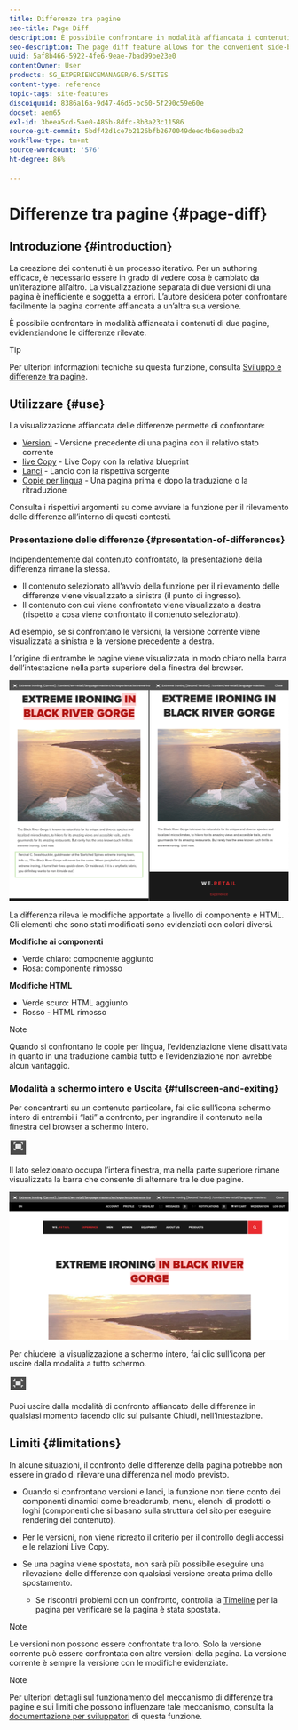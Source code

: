 ```yaml
---
title: Differenze tra pagine
seo-title: Page Diff
description: È possibile confrontare in modalità affiancata i contenuti di due pagine, evidenziandone le differenze rilevate.
seo-description: The page diff feature allows for the convenient side-by-side comparison of two pages with their differences highlighted.
uuid: 5af8b466-5922-4fe6-9eae-7bad99be23e0
contentOwner: User
products: SG_EXPERIENCEMANAGER/6.5/SITES
content-type: reference
topic-tags: site-features
discoiquuid: 8386a16a-9d47-46d5-bc60-5f290c59e60e
docset: aem65
exl-id: 3beea5cd-5ae0-485b-8dfc-8b3a23c11586
source-git-commit: 5bdf42d1ce7b2126bfb2670049deec4b6eaedba2
workflow-type: tm+mt
source-wordcount: '576'
ht-degree: 86%

---
```


# Differenze tra pagine {#page-diff}

## Introduzione {#introduction}

La creazione dei contenuti è un processo iterativo. Per un authoring efficace, è necessario essere in grado di vedere cosa è cambiato da un’iterazione all’altro. La visualizzazione separata di due versioni di una pagina è inefficiente e soggetta a errori. L’autore desidera poter confrontare facilmente la pagina corrente affiancata a un’altra sua versione.

È possibile confrontare in modalità affiancata i contenuti di due pagine, evidenziandone le differenze rilevate.

>[!TIP]
>
>Per ulteriori informazioni tecniche su questa funzione, consulta [Sviluppo e differenze tra pagine](/help/sites-developing/pagediff.md#operation-details).

## Utilizzare {#use}

La visualizzazione affiancata delle differenze permette di confrontare:

* [Versioni](/help/sites-authoring/working-with-page-versions.md#comparing-a-version-with-current-page) - Versione precedente di una pagina con il relativo stato corrente
* [live Copy](/help/sites-administering/msm-livecopy.md#comparing-a-live-copy-page-with-a-blueprint-page) - Live Copy con la relativa blueprint
* [Lanci](/help/sites-authoring/launches-editing.md#comparing-a-launch-page-to-its-source-page) - Lancio con la rispettiva sorgente
* [Copie per lingua](/help/sites-administering/tc-manage.md#comparing-language-copies) - Una pagina prima e dopo la traduzione o la ritraduzione

Consulta i rispettivi argomenti su come avviare la funzione per il rilevamento delle differenze all’interno di questi contesti.

### Presentazione delle differenze   {#presentation-of-differences}

Indipendentemente dal contenuto confrontato, la presentazione della differenza rimane la stessa.

* Il contenuto selezionato all’avvio della funzione per il rilevamento delle differenze viene visualizzato a sinistra (il punto di ingresso).
* Il contenuto con cui viene confrontato viene visualizzato a destra (rispetto a cosa viene confrontato il contenuto selezionato).

Ad esempio, se si confrontano le versioni, la versione corrente viene visualizzata a sinistra e la versione precedente a destra.

L’origine di entrambe le pagine viene visualizzata in modo chiaro nella barra dell’intestazione nella parte superiore della finestra del browser.

![Origine mostrata nell’intestazione](assets/chlimage_1-109.png)

La differenza rileva le modifiche apportate a livello di componente e HTML. Gli elementi che sono stati modificati sono evidenziati con colori diversi.

**Modifiche ai componenti**

* Verde chiaro: componente aggiunto
* Rosa: componente rimosso

**Modifiche HTML**

* Verde scuro: HTML aggiunto
* Rosso - HTML rimosso

>[!NOTE]
>
>Quando si confrontano le copie per lingua, l’evidenziazione viene disattivata in quanto in una traduzione cambia tutto e l’evidenziazione non avrebbe alcun vantaggio.

### Modalità a schermo intero e Uscita   {#fullscreen-and-exiting}

Per concentrarti su un contenuto particolare, fai clic sull’icona schermo intero di entrambi i “lati” a confronto, per ingrandire il contenuto nella finestra del browser a schermo intero.

![Icona modalità a tutto schermo](do-not-localize/chlimage_1-18.png)

Il lato selezionato occupa l’intera finestra, ma nella parte superiore rimane visualizzata la barra che consente di alternare tra le due pagine.

![La barra in alto consente di passare da una pagina all’altra](assets/chlimage_1-110.png)

Per chiudere la visualizzazione a schermo intero, fai clic sull’icona per uscire dalla modalità a tutto schermo.

![Chiudi schermo intero](do-not-localize/chlimage_1-19.png)

Puoi uscire dalla modalità di confronto affiancato delle differenze in qualsiasi momento facendo clic sul pulsante Chiudi, nell’intestazione.

## Limiti   {#limitations}

In alcune situazioni, il confronto delle differenze della pagina potrebbe non essere in grado di rilevare una differenza nel modo previsto.

* Quando si confrontano versioni e lanci, la funzione non tiene conto dei componenti dinamici come breadcrumb, menu, elenchi di prodotti o loghi (componenti che si basano sulla struttura del sito per eseguire rendering del contenuto).
* Per le versioni, non viene ricreato il criterio per il controllo degli accessi e le relazioni Live Copy.
* Se una pagina viene spostata, non sarà più possibile eseguire una rilevazione delle differenze con qualsiasi versione creata prima dello spostamento.

   * Se riscontri problemi con un confronto, controlla la [Timeline](/help/sites-authoring/basic-handling.md#timeline) per la pagina per verificare se la pagina è stata spostata.

>[!NOTE]
>
>Le versioni non possono essere confrontate tra loro. Solo la versione corrente può essere confrontata con altre versioni della pagina. La versione corrente è sempre la versione con le modifiche evidenziate.

>[!NOTE]
>
>Per ulteriori dettagli sul funzionamento del meccanismo di differenze tra pagine e sui limiti che possono influenzare tale meccanismo, consulta la [documentazione per sviluppatori](/help/sites-developing/pagediff.md) di questa funzione.
